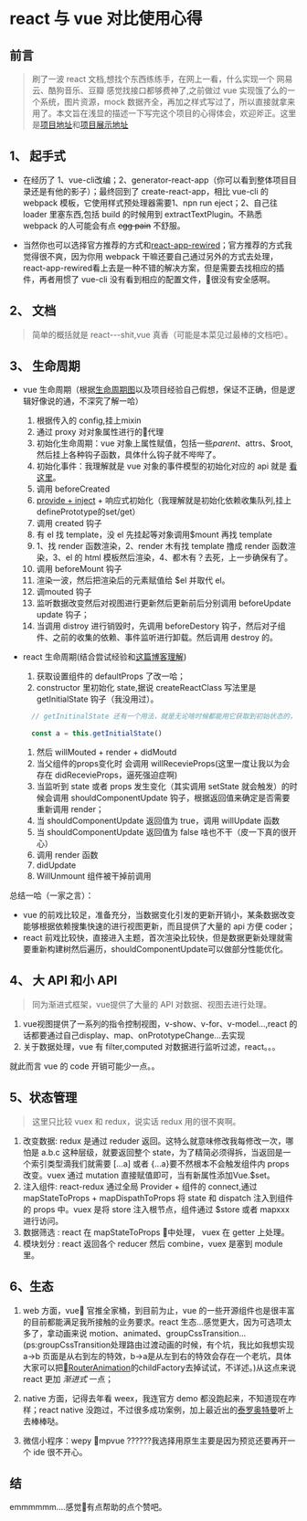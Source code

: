 # react 与 vue 对比使用心得

## 前言

> 刷了一波 react 文档,想找个东西练练手，在网上一看，什么实现一个 网易云、酷狗音乐、豆瓣 感觉找接口都够费神了,之前做过 vue 实现饿了么的一个系统，图片资源，mock 数据齐全，再加之样式写过了，所以直接就拿来用了。本文旨在浅显的描述一下写完这个项目的心得体会，欢迎斧正。这里是[项目地址](https://github.com/li2568261/element-react)和[项目展示地址](https://li2568261.github.io/element-react/)

## 1、 起手式

* 在经历了 1、vue-cli改编；2、generator-react-app（你可以看到整体项目目录还是有他的影子）；最终回到了 create-react-app，相比 vue-cli 的 webpack 模板，它使用样式预处理器需要1、npn run eject；2、自己往 loader 里塞东西,包括 build 的时候用到 extractTextPlugin。不熟悉 webpack 的人可能会有点 ~~egg pain~~ 不舒服。

* 当然你也可以选择官方推荐的方式和[react-app-rewired](https://github.com/timarney/react-app-rewired)；官方推荐的方式我觉得很不爽，因为你用 webpack 干嘛还要自己通过另外的方式去处理，react-app-rewired看上去是一种不错的解决方案，但是需要去找相应的插件，再者用惯了 vue-cli 没有看到相应的配置文件，很没有安全感啊。

## 2、 文档

> 简单的概括就是 react---shit,vue 真香（可能是本菜见过最棒的文档吧）。

## 3、 生命周期

* vue 生命周期（根据[生命周期图](https://cn.vuejs.org/images/lifecycle.png)以及项目经验自己假想，保证不正确，但是逻辑好像说的通，不深究了解一哈）

  1. 根据传入的 config,挂上mixin
  2. 通过 proxy 对对象属性进行的代理
  3. 初始化生命周期：vue 对象上属性赋值，包括一些$parent、$attrs、$root,然后挂上各种钩子函数，具体什么钩子就不哔哔了。
  4. 初始化事件：我理解就是 vue 对象的事件模型的初始化对应的 api 就是 [看这里](https://cn.vuejs.org/v2/api/#vm-on)。
  5. 调用 beforeCreated
  6. [provide + inject](https://cn.vuejs.org/v2/api/#provide-inject) + 响应式初始化（我理解就是初始化依赖收集队列,挂上definePrototype的set/get）
  7. 调用 created 钩子
  8. 有 el 找 template，没 el 先挂起等对象调用$mount 再找 template 
  9. 1、找 render 函数渲染，2、render 木有找 template 撸成 render 函数渲染，3、el 的 html 模板然后渲染，4、都木有？去死，上一步确保有了。
  10. 调用 beforeMount 钩子
  11. 渲染一波，然后把渲染后的元素赋值给 $el 并取代 el。
  12. 调mouted 钩子
  13. 监听数据改变然后对视图进行更新然后更新前后分别调用 beforeUpdate update 钩子；
  14. 当调用 distroy 进行销毁时，先调用 beforeDestory 钩子，然后对子组件、之前的收集的依赖、事件监听进行卸载。然后调用 destroy 的。

* react 生命周期(结合尝试经验和[这篇博客理解](https://www.cnblogs.com/qiaojie/p/6135180.html))

  1. 获取设置组件的 defaultProps 了改一哈；
  2. constructor 里初始化 state,据说 createReactClass 写法里是 getInitialState 钩子（我没用过）。
  ```javascript
    // getInitinalState 还有一个用法，就是无论啥时候都能用它获取到初始状态的，试想你重置表单？
    
    const a = this.getInitialState()
  ```
  1. 然后 willMouted + render + didMoutd
  2. 当父组件的props变化时 会调用 willRecevieProps(这里一度让我以为会存在 didRecevieProps，逼死强迫症啊)
  3. 当监听到 state 或者 props 发生变化（其实调用 setState 就会触发）的时候会调用 shouldComponentUpdate 钩子，根据返回值来确定是否需要重新调用 render；
  4. 当 shouldComponentUpdate 返回值为 true，调用 willUpdate 函数
  5. 当 shouldComponentUpdate 返回值为 false 啥也不干（皮一下真的很开心）
  6. 调用 render 函数
  7. didUpdate
  8. WillUnmount 组件被干掉前调用

总结一哈（一家之言）： 
  * vue 的前戏比较足，准备充分，当数据变化引发的更新开销小，某条数据改变能够根据依赖搜集快速的进行视图更新，而且提供了大量的 api 方便 coder；
  * react 前戏比较快，直接进入主题，首次渲染比较快，但是数据更新处理就需要重新构建树然后遍历，shouldComponentUpdate可以做部分性能优化。

## 4、 大 API 和小 API

> 同为渐进式框架，vue提供了大量的 API 对数据、视图去进行处理。

1. vue视图提供了一系列的指令控制视图，v-show、v-for、v-model...,react 的话都要通过自己display、map、onPrototypeChange...去实现
2. 关于数据处理，vue 有 filter,computed 对数据进行监听过滤，react。。。

就此而言 vue 的 code 开销可能少一点。。

## 5、状态管理

> 这里只比较 vuex 和 redux，说实话 redux 用的很不爽啊。

1. 改变数据: redux 是通过 reduder 返回。这特么就意味修改我每修改一次，哪怕是 a.b.c 这种层级，就要返回整个 state，为了精简必须得拆，当返回是一个索引类型滴我们就需要 [...a] 或者 {...a}要不然根本不会触发组件内 props 改变。vuex 通过 mutation 直接赋值即可，当有新属性添加Vue.$set。
2. 注入组件: react-redux 通过全局 Provider + 组件的 connect,通过 mapStateToProps + mapDispathToProps 将 state 和 dispatch 注入到组件的 props 中。vuex 是将 store 注入根节点，组件通过 $store 或者 mapxxx 进行访问。
3. 数据筛选 : react 在 mapStateToProps 中处理， vuex 在 getter 上处理。
4. 模块划分 : react 返回各个 reducer 然后 combine，vuex 是塞到 module 里。

## 6、生态

1. web 方面，vue 官推全家桶，到目前为止，vue 的一些开源组件也是很丰富的目前都能满足我所接触的业务要求。react 生态...感觉更大，因为可选项太多了，拿动画来说 motion、animated、groupCssTransition...(ps:groupCssTransition处理路由过渡动画的时候，有个坑，我比如我想实现 a->b 页面是从右到左的特效，b->a是从左到右的特效会存在一个老坑，具体大家可以把[RouterAnimation](https://github.com/li2568261/element-react/blob/master/src/router/RouterAnimation.js)的childFactory去掉试试，不详述。)从这点来说 react 更加 *渐进式* 一点；

2. native 方面，记得去年看 weex，我连官方 demo 都没跑起来，不知道现在咋样；react native 没跑过，不过很多成功案例，加上最近出的[泰罗奥特曼](https://github.com/NervJS/taro)听上去棒棒哒。

3. 微信小程序：wepy mpvue ??????我选择用原生主要是因为预览还要再开一个 ide 很不开心。


## 结

  emmmmmm....感觉有点帮助的点个赞吧。

